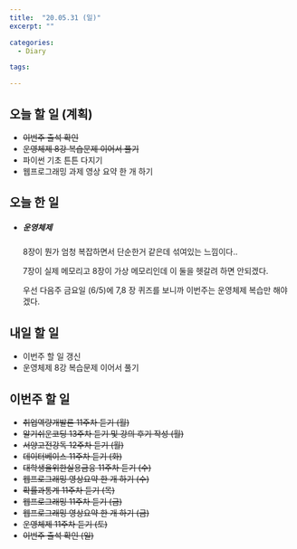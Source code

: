 ```yaml
---
title:  "20.05.31 (일)"
excerpt: ""

categories:
  - Diary

tags:

---
```


## 오늘 할 일 (계획)

- ~~이번주 출석 확인~~
- ~~운영체제 8강 복습문제 이어서 풀기~~
- 파이썬 기초 튼튼 다지기
- 웹프로그래밍 과제 영상 요약 한 개 하기


## 오늘 한 일

- ##### 운영체제

  8장이 뭔가 엄청 복잡하면서 단순한거 같은데 섞여있는 느낌이다..

  7장이 실제 메모리고 8장이 가상 메모리인데 이 둘을 헷갈려 하면 안되겠다.

  우선 다음주 금요일 (6/5)에 7,8 장 퀴즈를 보니까 이번주는 운영체제 복습만 해야겠다.

## 내일 할 일

- 이번주 할 일 갱신
- 운영체제 8강 복습문제 이어서 풀기

## 이번주 할 일

- ~~취업역량개발론 11주차 듣기 (월)~~
- ~~알기쉬운코딩 13주차 듣기 및 강의 후기 작성 (월)~~
- ~~서양고전강독 12주차 듣기 (월)~~
- ~~데이터베이스 11주차 듣기 (화)~~
- ~~대학생을위한실용금융 11주차 듣기 (수)~~
- ~~웹프로그래밍 영상요약 한 개 하기 (수)~~
- ~~확률과통계 11주차 듣기 (목)~~
- ~~웹프로그래밍 11주차 듣기 (금)~~
- ~~웹프로그래밍 영상요약 한 개 하기 (금)~~
- ~~운영체제 11주차 듣기 (토)~~
- ~~이번주 출석 확인 (일)~~
